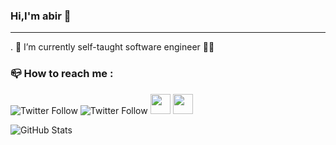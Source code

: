 ### Hi,I'm abir 👋
_________________________________________________________________________________________________________________________________________________________

. 🔭 I’m currently self-taught software engineer 👩‍💻 

### 📪 How to reach me :
![Twitter Follow](https://img.shields.io/twitter/follow/AbiirOua?color=%231DA1F2&logo=twitter&style=for-the-badge)
![Twitter Follow](https://img.shields.io/twitter/follow/abir0ua?color=%23E4405F&logo=instagram&style=for-the-badge)
<img height="32" width="32" src="https://cdn.jsdelivr.net/npm/simple-icons@v8/icons/twitter.svg" />
<img height="32" width="32" src="https://unpkg.com/simple-icons@v8/icons/instagram.svg" />




![GitHub Stats](https://github-readme-stats.vercel.app/api?username=abiroua20&theme=radical)
